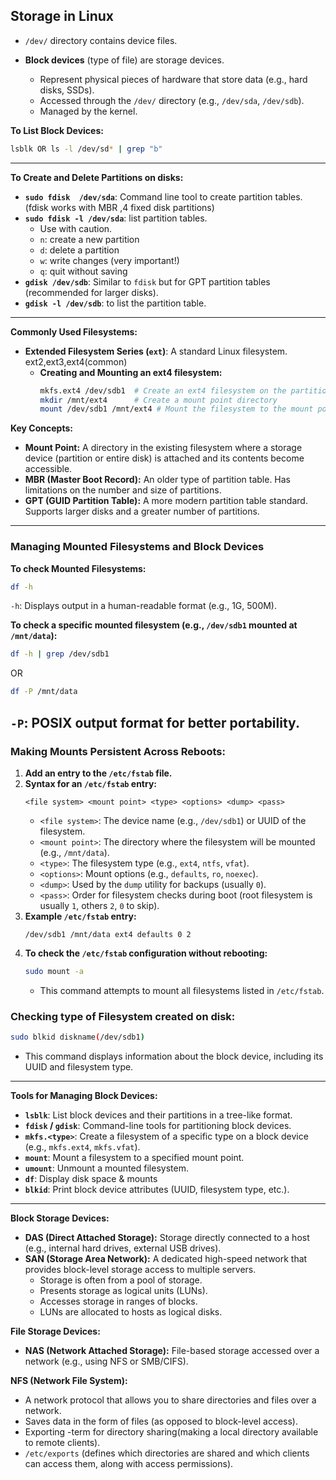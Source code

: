 ## Storage in Linux 
* `/dev/` directory contains device files.

* **Block devices** (type of file) are storage devices.
    * Represent physical pieces of hardware that store data (e.g., hard disks, SSDs).
    * Accessed through the `/dev/` directory (e.g., `/dev/sda`, `/dev/sdb`).
    * Managed by the kernel.

**To List Block Devices:**
```bash
lsblk OR ls -l /dev/sd* | grep "b"
```
---
**To Create and Delete Partitions on disks:** 
* **`sudo fdisk  /dev/sda`**: Command line tool to create partition tables.(fdisk works with MBR ,4 fixed disk partitions)
* **`sudo fdisk -l /dev/sda`**: list partition tables.
    * Use with caution.
    * `n`: create a new partition
    * `d`: delete a partition
    * `w`: write changes (very important!)
    * `q`: quit without saving
* **`gdisk /dev/sdb`**: Similar to `fdisk` but for GPT partition tables (recommended for larger disks).
* **`gdisk -l /dev/sdb`**: to list the partition table.
---
**Commonly Used Filesystems:**
* **Extended Filesystem Series (`ext`)**: A standard Linux filesystem. ext2,ext3,ext4(common)
    * **Creating and Mounting an ext4 filesystem:**
        ```bash
        mkfs.ext4 /dev/sdb1  # Create an ext4 filesystem on the partition /dev/sdb1
        mkdir /mnt/ext4      # Create a mount point directory
        mount /dev/sdb1 /mnt/ext4 # Mount the filesystem to the mount point
        ```
        
**Key Concepts:**
* **Mount Point:** A directory in the existing filesystem where a storage device (partition or entire disk) is attached and its contents become accessible.
* **MBR (Master Boot Record):** An older type of partition table. Has limitations on the number and size of partitions.
* **GPT (GUID Partition Table):** A more modern partition table standard. Supports larger disks and a greater number of partitions.
---
### Managing Mounted Filesystems and Block Devices
**To check Mounted Filesystems:**

```bash
df -h
```
`-h`: Displays output in a human-readable format (e.g., 1G, 500M).

**To check a specific mounted filesystem (e.g., `/dev/sdb1` mounted at `/mnt/data`):**
  ```bash
  df -h | grep /dev/sdb1
  ```
  OR
  ```bash
  df -P /mnt/data
  ```
  `-P`: POSIX output format for better portability.
---
### **Making Mounts Persistent Across Reboots:**
1.  **Add an entry to the `/etc/fstab` file.**
2.  **Syntax for an `/etc/fstab` entry:**
    ```
    <file system> <mount point> <type> <options> <dump> <pass>
    ```
    * `<file system>`: The device name (e.g., `/dev/sdb1`) or UUID of the filesystem.
    * `<mount point>`: The directory where the filesystem will be mounted (e.g., `/mnt/data`).
    * `<type>`: The filesystem type (e.g., `ext4`, `ntfs`, `vfat`).
    * `<options>`: Mount options (e.g., `defaults`, `ro`, `noexec`).
    * `<dump>`: Used by the `dump` utility for backups (usually `0`).
    * `<pass>`: Order for filesystem checks during boot (root filesystem is usually `1`, others `2`, `0` to skip).
3.  **Example `/etc/fstab` entry:**
    ```
    /dev/sdb1 /mnt/data ext4 defaults 0 2
    ```
4.  **To check the `/etc/fstab` configuration without rebooting:**
    ```bash
    sudo mount -a
    ```
    * This command attempts to mount all filesystems listed in `/etc/fstab`.

### Checking type of Filesystem created on disk:
```bash
sudo blkid diskname(/dev/sdb1)
```
* This command displays information about the block device, including its UUID and filesystem type.
---
**Tools for Managing Block Devices:**
* **`lsblk`**: List block devices and their partitions in a tree-like format.
* **`fdisk` / `gdisk`**: Command-line tools for partitioning block devices.
* **`mkfs.<type>`**: Create a filesystem of a specific type on a block device (e.g., `mkfs.ext4`, `mkfs.vfat`).
* **`mount`**: Mount a filesystem to a specified mount point.
* **`umount`**: Unmount a mounted filesystem.
* **`df`**: Display disk space & mounts
* **`blkid`**: Print block device attributes (UUID, filesystem type, etc.).
---
**Block Storage Devices:**
* **DAS (Direct Attached Storage):** Storage directly connected to a host (e.g., internal hard drives, external USB drives).
* **SAN (Storage Area Network):** A dedicated high-speed network that provides block-level storage access to multiple servers.
    * Storage is often from a pool of storage.
    * Presents storage as logical units (LUNs).
    * Accesses storage in ranges of blocks.
    * LUNs are allocated to hosts as logical disks.

**File Storage Devices:**
* **NAS (Network Attached Storage):** File-based storage accessed over a network (e.g., using NFS or SMB/CIFS).

**NFS (Network File System):**

* A network protocol that allows you to share directories and files over a network.
*  Saves data in the form of files (as opposed to block-level access).
*  Exporting -term for directory sharing(making a local directory available to remote clients).
* `/etc/exports` (defines which directories are shared and which clients can access them, along with access permissions).
